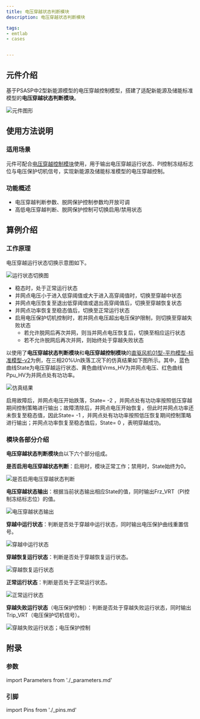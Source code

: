 ```yaml
---
title: 电压穿越状态判断模块
description: 电压穿越状态判断模块

tags:
- emtlab
- cases


---
```


## 元件介绍

基于PSASP中2型新能源模型的电压穿越控制模型，搭建了适配新能源及储能标准模型的**电压穿越状态判断模块**。  

![元件图形](./vrt_sd-stdm-graphic.png "元件图形")  


## 使用方法说明

### 适用场景
元件可配合[电压穿越控制模块](../../../70-voltage-ride-though-model/20-vrt_ctrl-stdm-v1/index.md)使用，用于输出电压穿越运行状态、PI控制冻结标志位与电压保护切机信号，实现新能源及储能标准模型的电压穿越控制。  

### 功能概述
+ 电压穿越判断参数、脱网保护控制参数均开放可调  
+ 高低电压穿越判断、脱网保护控制可切换启用/禁用状态

  
## 算例介绍

### 工作原理

电压穿越运行状态切换示意图如下。  

![运行状态切换图](./vrt_sd-stdm-state.png "运行状态切换图")  

   + 稳态时，处于正常运行状态  
   + 并网点电压小于进入低穿阈值或大于进入高穿阈值时，切换至穿越中状态  
   + 并网点电压恢复至退出低穿阈值或退出高穿阈值后，切换至穿越恢复状态  
   + 并网点功率恢复至稳态值后，切换至正常运行状态  
   + 启用电压保护切机控制时，若并网点电压超出电压保护限制，则切换至穿越失败状态  
     + 若允许脱网后再次并网，则当并网点电压恢复后，切换至相应运行状态  
     + 若不允许脱网后再次并网，则始终处于穿越失败状态  




以使用了**电压穿越状态判断模块**和**电压穿越控制模块**的[直驱风机01型-平均模型-标准模型-v2](../../10-wtg_pmsg/10-wtg_pmsg_01/40-wtg_pmsg_01-avm-std-v2/index.md)为例，在三相20%Un跌落工况下的仿真结果如下图所示。其中，蓝色曲线State为电压穿越运行状态、黄色曲线Vrms_HV为并网点电压、红色曲线Ppu_HV为并网点处有功功率。  

![仿真结果](./vrt_sd-stdm-state-v-p.png "仿真结果")

启用故障后，并网点电压开始跌落，State= -2 ，并网点处有功功率按照低压穿越期间控制策略进行输出；故障清除后，并网点电压开始恢复，但此时并网点功率还未恢复至稳态值，因此State= -1 ，并网点处有功功率按照低压恢复期间控制策略进行输出；并网点功率恢复至稳态值后，State= 0 ，表明穿越成功。  

### 模块各部分介绍

**电压穿越状态判断模块**由以下六个部分组成。  

**是否启用电压穿越状态判断**：启用时，模块正常工作；禁用时，State始终为0。  

![是否启用电压穿越状态判断](./vrt_sd-stdm-enable.png "是否启用电压穿越状态判断")


**电压穿越状态输出**：根据当前状态输出相应State的值，同时输出Frz_VRT（PI控制冻结标志位）的值。  

![电压穿越状态输出](./vrt_sd-stdm-output.png "电压穿越状态输出")


**穿越中运行状态**：判断是否处于穿越中运行状态，同时输出电压保护曲线重置信号。  

![穿越中运行状态](./vrt_sd-stdm-through.png "穿越中运行状态")

**穿越恢复运行状态**：判断是否处于穿越恢复运行状态。  

![穿越恢复运行状态](./vrt_sd-stdm-recovery.png "穿越恢复运行状态")

**正常运行状态**：判断是否处于正常运行状态。  

![正常运行状态](./vrt_sd-stdm-steady.png "正常运行状态")

**穿越失败运行状态**（电压保护控制）：判断是否处于穿越失败运行状态，同时输出Trip_VRT（电压保护切机信号）。  

![穿越失败运行状态；电压保护控制](./vrt_sd-stdm-fail.png "穿越失败运行状态；电压保护控制")  



## 附录

### 参数

import Parameters from './_parameters.md'

<Parameters/>

### 引脚

import Pins from './_pins.md'

<Pins/>

